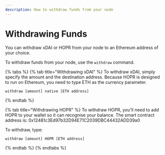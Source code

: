 ```yaml
---
description: How to withdraw funds from your node
---
```


# Withdrawing Funds

You can withdraw xDAI or HOPR from your node to an Ethereum address of your choice.

To withdraw funds from your node, use the `withdraw` command.

{% tabs %}
{% tab title="Withdrawing xDAI" %}
To withdraw xDAI, simply specify the amount and the destination address. Because HOPR is designed to run on Ethereum, you need to type ETH as the currency parameter.

```text
withdraw [amount] native [ETH address]
```

{% endtab %}

{% tab title="Withdrawing HOPR" %}
To withdraw HOPR, you'll need to add HOPR to your wallet so it can recognise your balance. The smart contract address is: 0x12481c3Ed97b32D94E71C2039DBC44432ADD39a0

To withdraw, type:

```text
withdraw [amount] HOPR [ETH address]
```

{% endtab %}
{% endtabs %}
